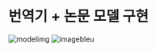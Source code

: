 # 번역기 + 논문 모델 구현

![modelimg](https://github.com/sohneunsoo/translator_model/assets/121411251/c5041d10-b3d6-4fe6-802d-6714cf3d23ba)
![imagebleu](https://github.com/sohneunsoo/translator_model/assets/121411251/4898f797-a942-4a0a-9ee3-f1de9392183a)
